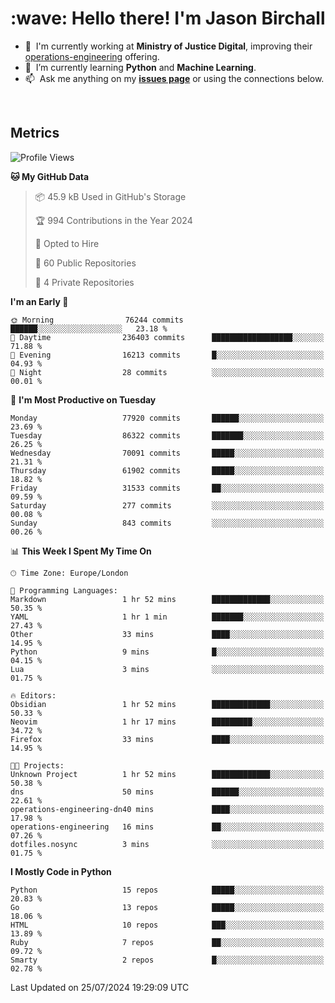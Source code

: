 <h1 align="left" id="jason-title">:wave: Hello there! I'm Jason Birchall</h1>

- :office: &nbsp;I'm currently working at **Ministry of Justice Digital**, improving their [operations-engineering](https://github.com/ministryofjustice/operations-engineering) offering.
- :seedling: &nbsp;I’m currently learning **Python** and **Machine Learning**.
- :mailbox: &nbsp;Ask me anything on my **[issues page]** or using the connections below.


<br>


<h2>Metrics</h2>

<!--START_SECTION:waka-->
![Profile Views](http://img.shields.io/badge/Profile%20Views-0-blue)

**🐱 My GitHub Data** 

> 📦 45.9 kB Used in GitHub's Storage 
 > 
> 🏆 994 Contributions in the Year 2024
 > 
> 💼 Opted to Hire
 > 
> 📜 60 Public Repositories 
 > 
> 🔑 4 Private Repositories 
 > 
**I'm an Early 🐤** 

```text
🌞 Morning                76244 commits       ██████░░░░░░░░░░░░░░░░░░░   23.18 % 
🌆 Daytime                236403 commits      ██████████████████░░░░░░░   71.88 % 
🌃 Evening                16213 commits       █░░░░░░░░░░░░░░░░░░░░░░░░   04.93 % 
🌙 Night                  28 commits          ░░░░░░░░░░░░░░░░░░░░░░░░░   00.01 % 
```
📅 **I'm Most Productive on Tuesday** 

```text
Monday                   77920 commits       ██████░░░░░░░░░░░░░░░░░░░   23.69 % 
Tuesday                  86322 commits       ███████░░░░░░░░░░░░░░░░░░   26.25 % 
Wednesday                70091 commits       █████░░░░░░░░░░░░░░░░░░░░   21.31 % 
Thursday                 61902 commits       █████░░░░░░░░░░░░░░░░░░░░   18.82 % 
Friday                   31533 commits       ██░░░░░░░░░░░░░░░░░░░░░░░   09.59 % 
Saturday                 277 commits         ░░░░░░░░░░░░░░░░░░░░░░░░░   00.08 % 
Sunday                   843 commits         ░░░░░░░░░░░░░░░░░░░░░░░░░   00.26 % 
```


📊 **This Week I Spent My Time On** 

```text
🕑︎ Time Zone: Europe/London

💬 Programming Languages: 
Markdown                 1 hr 52 mins        █████████████░░░░░░░░░░░░   50.35 % 
YAML                     1 hr 1 min          ███████░░░░░░░░░░░░░░░░░░   27.43 % 
Other                    33 mins             ████░░░░░░░░░░░░░░░░░░░░░   14.95 % 
Python                   9 mins              █░░░░░░░░░░░░░░░░░░░░░░░░   04.15 % 
Lua                      3 mins              ░░░░░░░░░░░░░░░░░░░░░░░░░   01.75 % 

🔥 Editors: 
Obsidian                 1 hr 52 mins        █████████████░░░░░░░░░░░░   50.33 % 
Neovim                   1 hr 17 mins        █████████░░░░░░░░░░░░░░░░   34.72 % 
Firefox                  33 mins             ████░░░░░░░░░░░░░░░░░░░░░   14.95 % 

🐱‍💻 Projects: 
Unknown Project          1 hr 52 mins        █████████████░░░░░░░░░░░░   50.38 % 
dns                      50 mins             ██████░░░░░░░░░░░░░░░░░░░   22.61 % 
operations-engineering-dn40 mins             ████░░░░░░░░░░░░░░░░░░░░░   17.98 % 
operations-engineering   16 mins             ██░░░░░░░░░░░░░░░░░░░░░░░   07.26 % 
dotfiles.nosync          3 mins              ░░░░░░░░░░░░░░░░░░░░░░░░░   01.75 % 
```

**I Mostly Code in Python** 

```text
Python                   15 repos            █████░░░░░░░░░░░░░░░░░░░░   20.83 % 
Go                       13 repos            █████░░░░░░░░░░░░░░░░░░░░   18.06 % 
HTML                     10 repos            ███░░░░░░░░░░░░░░░░░░░░░░   13.89 % 
Ruby                     7 repos             ██░░░░░░░░░░░░░░░░░░░░░░░   09.72 % 
Smarty                   2 repos             █░░░░░░░░░░░░░░░░░░░░░░░░   02.78 % 
```




 Last Updated on 25/07/2024 19:29:09 UTC
<!--END_SECTION:waka-->

<!-- links -->

[issues page]: https://github.com/jasonBirchall/jasonBirchall/issues "jasonBirchall/issues"
